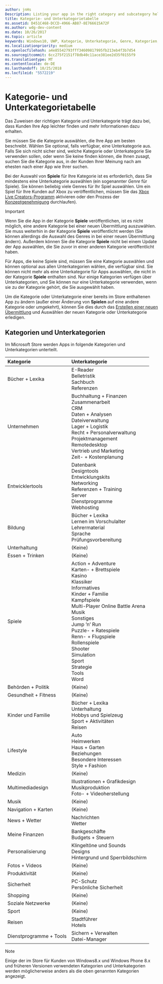 ```yaml
---
author: jnHs
Description: Listing your app in the right category and subcategory helps customers find your app and understand more about it.
title: Kategorie- und Unterkategorietabelle
ms.assetid: D451C468-DCCD-4966-AB87-8E766615A72F
ms.author: wdg-dev-content
ms.date: 10/26/2017
ms.topic: article
keywords: Windows10, UWP, Kategorie, Unterkategorie, Genre, Kategorien, Genres
ms.localizationpriority: medium
ms.openlocfilehash: a4e85542793fff34609817995fb213eb4f3b7d54
ms.sourcegitcommit: 6cc275f2151f78db40c11ace381ee2d35f0155f9
ms.translationtype: MT
ms.contentlocale: de-DE
ms.lasthandoff: 10/25/2018
ms.locfileid: "5572219"
---
```

# <a name="category-and-subcategory-table"></a>Kategorie- und Unterkategorietabelle


Das Zuweisen der richtigen Kategorie und Unterkategorie trägt dazu bei, dass Kunden Ihre App leichter finden und mehr Informationen dazu erhalten.

Sie müssen Sie die Kategorie auswählen, die Ihre App am besten beschreibt. Wählen Sie optional, falls verfügbar, eine Unterkategorie aus. Falls Sie sich nicht sicher sind, welche Kategorie oder Unterkategorie Sie verwenden sollen, oder wenn Sie keine finden können, die Ihnen zusagt, suchen Sie die Kategorie aus, in der Kunden Ihrer Meinung nach am ehesten nach einer App wie Ihrer suchen.

Bei der Auswahl von **Spiele** für Ihre Kategorie ist es erforderlich, dass Sie mindestens eine Unterkategorie auswählen (ein sogenannter *Genre* für Spiele). Sie können beliebig viele Genres für Ihr Spiel auswählen. Um ein Spiel für Ihre Kunden auf Xbox zu veröffentlichen, müssen Sie das [Xbox Live Creators-Programm](../xbox-live/get-started-with-creators/get-started-with-xbox-live-creators.md) aktivieren oder den Prozess der [Konzeptgenehmigung](../gaming/concept-approval.md) durchlaufen). 

> [!IMPORTANT] 
> Wenn Sie die App in der Kategorie **Spiele** veröffentlichen, ist es nicht möglich, eine andere Kategorie bei einer neuen Übermittlung auszuwählen. Sie muss weiterhin in der Kategorie **Spiele** veröffentlicht werden (Sie können allerdings die Auswahl des Genres in bei einer neuen Übermittlung ändern). Außerdem können Sie die Kategorie **Spiele** nicht bei einem Update der App auswählen, die Sie zuvor in einer anderen Kategorie veröffentlicht haben.

Für Apps, die keine Spiele sind, müssen Sie eine Kategorie auswählen und können optional aus allen Unterkategorien wählen, die verfügbar sind. Sie können nicht mehr als eine Unterkategorie für Apps auswählen, die nicht in der Kategorie **Spiele** enthalten sind. Nur einige Kategorien verfügen über Unterkategorien, und Sie können nur eine Unterkategorie verwenden, wenn sie zu der Kategorie gehört, die Sie ausgewählt haben.

Um die Kategorie oder Unterkategorie einer bereits im Store enthaltenen App zu ändern (außer einer Änderung von **Spielen** auf eine andere Kategorie oder umgekehrt), können Sie dies durch das [Erstellen einer neuen Übermittlung](app-submissions.md) und Auswählen der neuen Kategorie oder Unterkategorie erledigen.

## <a name="categories-and-subcategories"></a>Kategorien und Unterkategorien

Im Microsoft Store werden Apps in folgende Kategorien und Unterkategorien unterteilt.

<table>
    <thead>
    <tr class="header">
    <th align="left">Kategorie</th>
    <th align="left">Unterkategorie</th>
    </tr>
    </thead>
    <tbody>
<tr>
    <td>Bücher + Lexika</td>
    <td>E-Reader <br> Belletristik <br> Sachbuch <br> Referenzen</td>
  </tr>
  <tr>
    <td>Unternehmen</td>
    <td>Buchhaltung + Finanzen <br> Zusammenarbeit <br> CRM <br> Daten + Analysen <br> Dateiverwaltung <br> Lager + Logistik <br> Recht + Personalverwaltung <br> Projektmanagement <br> Remotedesktop <br> Vertrieb und Marketing <br> Zeit- + Kostenplanung</td>
  </tr>
  <tr>
    <td>Entwicklertools</td>
    <td>Datenbank <br> Designtools <br> Entwicklungskits <br> Networking <br> Referenzen + Training <br> Server <br> Dienstprogramme <br> Webhosting</td>
  </tr>
  <tr>
    <td>Bildung</td>
    <td>Bücher + Lexika <br> Lernen im Vorschulalter <br> Lehrermaterial <br> Sprache <br> Prüfungsvorbereitung</td>
  </tr>
  <tr>
    <td>Unterhaltung</td>
    <td>(Keine)</td>
  </tr>
  <tr>
    <td>Essen + Trinken</td>
    <td>(Keine)</td>
  </tr>
  <tr>
    <td>Spiele</td>
    <td>Action + Adventure <br> Karten- + Brettspiele <br> Kasino <br> Klassiker <br> Informatives <br> Kinder + Familie <br> Kampfspiele <br> Multi-Player Online Battle Arena <br> Musik <br> Sonstiges <br> Jump ’n’ Run <br> Puzzle- + Ratespiele <br> Renn- + Flugspiele <br> Rollenspiele <br> Shooter <br> Simulation <br> Sport <br> Strategie <br> Tools <br> Word</td>
  </tr>
  <tr>
    <td>Behörden + Politik</td>
    <td>(Keine)</td>
  </tr>
  <tr>
    <td>Gesundheit + Fitness</td>
    <td>(Keine)</td>
  </tr>
  <tr>
    <td>Kinder und Familie</td>
    <td>Bücher + Lexika <br> Unterhaltung <br> Hobbys und Spielzeug <br> Sport + Aktivitäten <br> Reisen</td>
  </tr>
  <tr>
    <td>Lifestyle</td>
    <td>Auto <br> Heimwerken <br> Haus + Garten <br> Beziehungen <br> Besondere Interessen <br> Style + Fashion</td>
  </tr>
  <tr>
    <td>Medizin</td>
    <td>(Keine)</td>
  </tr>
  <tr>
    <td>Multimediadesign</td>
    <td>Illustrationen + Grafikdesign <br> Musikproduktion <br> Foto- + Videoherstellung</td>
  </tr>
  <tr>
    <td>Musik</td>
    <td>(Keine)</td>
  </tr>
  <tr>
    <td>Navigation + Karten</td>
    <td>(Keine)</td>
  </tr>
  <tr>
    <td>News + Wetter</td>
    <td>Nachrichten <br> Wetter</td>
  </tr>
  <tr>
    <td>Meine Finanzen</td>
    <td>Bankgeschäfte <br> Budgets + Steuern</td>
  </tr>
  <tr>
    <td>Personalisierung</td>
    <td>Klingeltöne und Sounds <br> Designs <br> Hintergrund und Sperrbildschirm</td>
  </tr>
  <tr>
    <td>Fotos + Videos</td>
    <td>(Keine)</td>
  </tr>
  <tr>
    <td>Produktivität</td>
    <td>(Keine)</td>
  </tr>
  <tr>
    <td>Sicherheit</td>
    <td>PC-Schutz <br> Persönliche Sicherheit</td>
  </tr>
  <tr>
    <td>Shopping</td>
    <td>(Keine)</td>
  </tr>
  <tr>
    <td>Soziale Netzwerke</td>
    <td>(Keine)</td>
  </tr>
  <tr>
    <td>Sport</td>
    <td>(Keine)</td>
  </tr>
  <tr>
    <td>Reisen</td>
    <td>Stadtführer <br>Hotels</td>
  </tr>
  <tr>
    <td>Dienstprogramme + Tools</td>
    <td>Sichern + Verwalten <br> Datei-Manager</td>
  </tr>
</tbody>
</table>


<!--
| Category                    | Subcategory                                       |
|-----------------------------|---------------------------------------------------|
| Books + reference           | E-reader <br> Fiction <br> Nonfiction <br> Reference |
| Business                    | Accounting + finance <br> Collaboration <br> CRM <br> Data + analytics <br> File management <br> Inventory + logistics <br> Legal + HR <br> Project management <br> Remote desktop <br> Sales + marketing <br> Time + expenses |
| Developer tools             | Database <br> Design tools <br> Development kits <br> Networking <br> Reference + training <br> Servers <br> Utilities <br> Web hosting |
| Education                   | Books + reference <br> Early learning <br> Instructional tools <br> Language <br> Study aids |
| Entertainment               | (None)                                            |
| Food + dining               | (None)                                            |
| Games                       | Action + adventure <br> Card + board <br> Casino <br> Classics <br> Educational <br> Family + kids <br> Fighting <br> Multi-Player Online Battle Arena <br> Music <br> Other <br> Platformer <br> Puzzle + trivia <br> Racing + flying <br> Role playing <br> Shooter <br> Simulation <br> Sports <br> Strategy <br> Tools <br> Word |
| Government + politics       | (None)                                            |
| Health + fitness            | (None)                                            |
| Kids + family               | Books + reference <br> Entertainment <br> Hobbies + toys <br> Sports + activities <br> Travel |
| Lifestyle                   | Automotive <br> DIY <br> Home + garden <br> Relationships <br> Special interest <br> Style + fashion |
| Medical                     | (None)                                            |
| Multimedia design           | Illustration + graphic design <br> Music production <br> Photo + video production |
| Music                       | (None)                                            |
| Navigation + maps           | (None)                                            |
| News + weather              | News <br> Weather                                 |
| Personal finance            | Banking + investments <br> Budgeting + taxes      |
| Personalization             | Ringtones + sounds <br> Themes <br> Wallpaper + lock screens |
| Photo + video               | (None)                                            |
| Productivity                | (None)                                            |
| Security                    | PC protection <br> Personal security              |
| Shopping                    | (None)                                            |
| Social                      | (None)                                            |
| Sports                      | (None)                                            |
| Travel                      | City guides <br> Hotels                           |
| Utilities + tools           | Backup + manage <br> File managers                |
-->

> [!NOTE] 
> Einige der im Store für Kunden von Windows8.x und Windows Phone 8.x und früheren Versionen verwendeten Kategorien und Unterkategorien werden möglicherweise anders als die oben genannten Kategorien angezeigt. 


